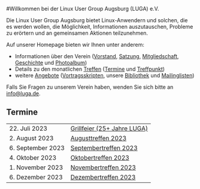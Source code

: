 #Willkommen bei der Linux User Group Augsburg (LUGA) e.V.

Die Linux User Group Augsburg bietet Linux-Anwendern und solchen, die es werden wollen, die Möglichkeit, Informationen auszutauschen, Probleme zu erörtern und an gemeinsamen Aktionen teilzunehmen.

Auf unserer Homepage bieten wir Ihnen unter anderem:

* Informationen über den Verein ([Vorstand](/Wir_ueber_uns/Kontakte/), 
[Satzung](/Wir_ueber_uns/Satzung/), [Mitgliedschaft](/Wir_ueber_uns/Mitgliedschaft/), 
[Geschichte](/Wir_ueber_uns/Geschichte/) und [Photoalbum](/Wir_ueber_uns/Album/))
* Details zu den monatlichen [Treffen](/Treffen/) ([Termine](/Treffen/Termine/) und 
[Treffpunkt](/Treffen/Treffpunkt/))
* weitere [Angebote](/Angebote/) ([Vortragsskripten](/Angebote/Vortraege/),
unsere [Bibliothek](/Angebote/Bibliothek/) und [Mailinglisten](/Angebote/Mailinglisten/))

Falls Sie Fragen zu unserem Verein haben, wenden Sie sich bitte an info@luga.de.

## Termine

|||
|-|-|
|22. Juli 2023|[Grillfeier (25+ Jahre LUGA)](/Aktuelles/)|
|2. August 2023|[Augusttreffen 2023](/Treffen/Termine/08_2023/)|
|6. September 2023|[Septembertreffen 2023](/Treffen/Termine/09_2023/)|
|4. Oktober 2023|[Oktobertreffen 2023](/Treffen/Termine/10_2023/)|
|1. November 2023|[Novembertreffen 2023](/Treffen/Termine/11_2023/)|
|6. Dezember 2023|[Dezembertreffen 2023](/Treffen/Termine/12_2023/)|
